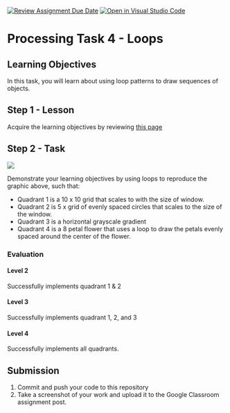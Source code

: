 [![Review Assignment Due Date](https://classroom.github.com/assets/deadline-readme-button-24ddc0f5d75046c5622901739e7c5dd533143b0c8e959d652212380cedb1ea36.svg)](https://classroom.github.com/a/GMCpG8sO)
[![Open in Visual Studio Code](https://classroom.github.com/assets/open-in-vscode-718a45dd9cf7e7f842a935f5ebbe5719a5e09af4491e668f4dbf3b35d5cca122.svg)](https://classroom.github.com/online_ide?assignment_repo_id=14376004&assignment_repo_type=AssignmentRepo)
# Processing Task 4 - Loops

## Learning Objectives
In this task, you will learn about using loop patterns to draw sequences of objects.



## Step 1 - Lesson
Acquire the learning objectives by reviewing [this page](https://happycoding.io/tutorials/processing/for-loops)

## Step 2 - Task

![](processing_task6.png)

Demonstrate your learning objectives by using loops to reproduce the graphic above, such that:

* Quadrant 1 is a 10 x 10 grid that scales to with the size of window.
* Quadrant 2 is 5 x grid of evenly spaced circles that scales to the size of the window.
* Quadrant 3 is a horizontal grayscale gradient 
* Quadrant 4 is a 8 petal flower that uses a loop to draw the petals evenly spaced around the center of the flower.


### Evaluation

#### Level 2
Successfully implements quadrant 1 & 2

#### Level 3
Successfully implements quadrant 1, 2, and 3

#### Level 4
Successfully implements all quadrants.



## Submission
1. Commit and push your code to this repository
2. Take a screenshot of your work and upload it to the Google Classroom assignment post.
